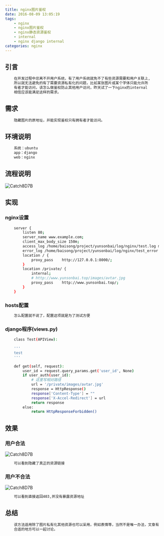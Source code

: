 ```yaml
---
title: nginx图片鉴权
date: 2016-08-09 13:05:19
tags:
	- nginx
    - nginx图片鉴权
    - nginx静态资源鉴权
    - internal
    - nginx django internal
categories: nginx
---
```


## 引言

``` bash
    在开发过程中总离不开用户系统，有了用户系统就免不了有些资源需要和用户关联上,
	所以就无法避免的有了需要资源私有化的问题，比如某张图片或某个字体只能允许所
	有者才能访问，该怎么做鉴权防止其他用户访问，昨天试了一下nginx的internal
	相信应该能满足这样的需求。
```

<!--more-->
## 需求
``` bash
	隐藏图片的原地址，并能实现鉴权只有拥有者才能访问。
```

## 环境说明
``` bash
	系统：ubuntu
	app：django
	web：nginx
```

## 流程说明
![Catch8D7B](/images/nginx/nginx_django图片鉴权.png)

## 实现
### nginx设置
``` bash
	server {
        listen 80;
        server_name www.example.com;
        client_max_body_size 150m;
        access_log /home/baisong/project/yunsonbai/log/nginx/test.log main;
        error_log /home/baisong/project/yunsonbai/log/nginx/test_error.log;
        location / {
            proxy_pass    http://127.0.0.1:8000/;
        }
        location /private/ {
            internal;
            # http://www.yunsonbai.top/images/avtar.jpg
            proxy_pass    http://www.yunsonbai.top/;
        }
    }
```

### hosts配置
```bash
	怎么配置就不说了，配置这项就是为了测试方便
```

### django程序(views.py)
``` bash
	class Test(APIView):

    '''
    test
    '''

    def get(self, request):
        user_id = request.query_params.get('user_id', None)
        if user_auth(user_id):
			# 这里写相对路径
            url = '/private/images/avtar.jpg'
            response = HttpResponse()
            response['Content-Type'] = ""
            response['X-Accel-Redirect'] = url
            return response
        else:
            return HttpResponseForbidden()
```

## 效果
### 用户合法
![Catch8D7B](/images/nginx/合法.jpg)
```bash
	可以看到隐藏了真正的资源链接
```

### 用户不合法
![Catch8D7B](/images/nginx/不合法.jpg)
```bash
	可以看到直接返回403,并没有暴露资源地址
```

## 总结
``` bash
	该方法适用除了图片私有化其他资源也可以采用，例如表情等，当然不是唯一办法，文章有不
	合适的地方可以一起讨论。
```
